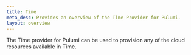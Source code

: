 ```yaml
---
title: Time
meta_desc: Provides an overview of the Time Provider for Pulumi.
layout: overview
---
```


The Time provider for Pulumi can be used to provision any of the cloud resources available in Time.